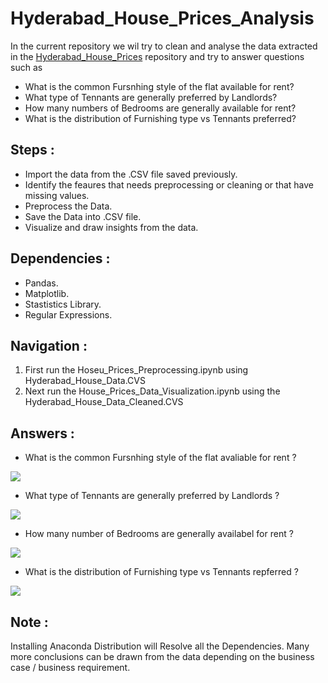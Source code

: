 # Hyderabad_House_Prices_Analysis

In the current repository we wil try to clean and analyse the data extracted in the [Hyderabad_House_Prices](https://github.com/saitejamahadev/Hyderabad_Housing_Prices) repository 
and try to answer questions such as 

 * What is the common Fursnhing style of the flat available for rent?
 * What type of Tennants are generally preferred by Landlords?
 * How many numbers of Bedrooms are generally available for rent?
 * What is the distribution of Furnishing type vs Tennants preferred?

## Steps :

* Import the data from the .CSV file saved previously.
* Identify the feaures that needs preprocessing or cleaning or that have missing values.
* Preprocess the Data.
* Save the Data into .CSV file.
* Visualize and draw insights from the data.

## Dependencies :

* Pandas.
* Matplotlib.
* Stastistics Library.
* Regular Expressions.

## Navigation :

1. First run the Hoseu_Prices_Preprocessing.ipynb using Hyderabad_House_Data.CVS
2. Next run the House_Prices_Data_Visualization.ipynb using the Hyderabad_House_Data_Cleaned.CVS

## Answers :

* What is the common Fursnhing style of the flat avaliable for rent ?

![](https://github.com/saitejamahadev/Hyderabad_House_Prices_Analysis/blob/master/Furnishing_type_Distribution.JPG)

* What type of Tennants are generally preferred by Landlords ?

![](https://github.com/saitejamahadev/Hyderabad_House_Prices_Analysis/blob/master/tennants_preferred.JPG)

* How many number of Bedrooms are generally availabel for rent ?

![](https://github.com/saitejamahadev/Hyderabad_House_Prices_Analysis/blob/master/Bedrooms_Distribution.JPG)

 * What is the distribution of Furnishing type vs Tennants repferred ?
 
 ![](https://github.com/saitejamahadev/Hyderabad_House_Prices_Analysis/blob/master/furnishing%20vs%20tennents.JPG)
 
 ## Note :
 
 Installing Anaconda Distribution will Resolve all the Dependencies. Many more conclusions can be drawn from the data depending 
 on the business case / business requirement.
 
